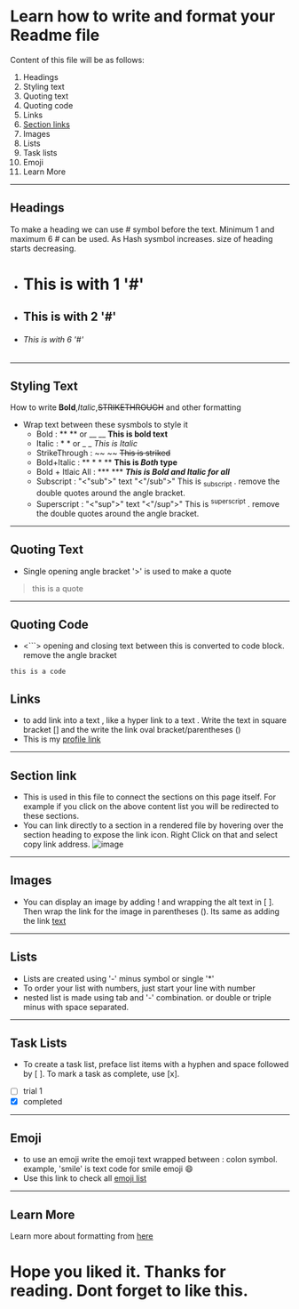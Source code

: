 # Learn how to write and format your Readme file

Content of this file will be as follows:
1. Headings
2. Styling text
3. Quoting text
4. Quoting code
5. Links
6. [Section links](https://github.com/brij0707/Git-Intro/edit/main/Writing%20and%20Formatting/Readme.md#section-link)
7. Images
8. Lists
9. Task lists
10. Emoji
11. Learn More
---
## Headings
  To make a heading we can use # symbol before the text. Minimum 1 and maximum 6 # can be used. As Hash sysmbol increases. size of heading starts decreasing.
  - # This is with 1 '#'
  - ## This is with 2 '#'
  - ###### This is with 6 '#'
---
## Styling Text
  How to write **Bold**,*Italic*,~~STRIKETHROUGH~~ and other formatting
  - Wrap text between these sysmbols to style it
    - Bold  : ** ** or __ __  **This is bold text**
    - Italic : * * or _ _  _This is Italic_
    - StrikeThrough : ~~ ~~ ~~This is striked~~
    - Bold+Italic : ** * * ** **This is *Both* type**
    - Bold + Itlaic All : *** *** ***This is Bold and Italic for all***
    - Subscript : "<"sub">" text "<"/sub">"    This is <sub> subscript</sub> . remove the double quotes around the angle bracket.
    - Superscript :  "<"sup">" text "<"/sup">"    This is <sup> superscript</sup> . remove the double quotes around the angle bracket.

---
## Quoting Text
  - Single opening angle bracket '>' is used to make a quote
  > this is a quote
    
---
## Quoting Code
  - <```> opening and closing text between this is converted to code block. remove the angle bracket
  ```
  this is a code
  ```
 ## Links
  - to add link into a text , like a hyper link to a text . Write the text in square bracket [] and the write the link oval bracket/parentheses ()
  - This is my [profile link](https://github.com/brij0707)
 
 ---
 ## Section link 
  - This is used in this file to connect the sections on this page itself. For example if you click on the above content list you will be redirected to these sections.
  - You can link directly to a section in a rendered file by hovering over the section heading to expose the link icon. Right Click on that and select copy link address.
  ![image](https://user-images.githubusercontent.com/52787434/185734812-edf83310-9d76-4a3c-93e4-77716cb5992d.png)
  
  ---
  ## Images
   - You can display an image by adding ! and wrapping the alt text in [ ]. Then wrap the link for the image in parentheses (). Its same as adding the link
    [text](link)
  
  ---
  ## Lists
   - Lists are created using '-' minus symbol or single '*' 
   - To order your list with numbers, just start your line with number 
   - nested list is made using tab and '-' combination. or double or triple minus with space separated.
    
   ---
   ## Task Lists
   
   - To create a task list, preface list items with a hyphen and space followed by [ ]. To mark a task as complete, use [x].
   - [ ] trial 1
   - [x] completed
  ---
  ## Emoji
  
  - to use an emoji write the emoji text wrapped between : colon symbol. example, 'smile' is text code for smile emoji :smile:
  - Use this link to check all [emoji list](https://github.com/ikatyang/emoji-cheat-sheet/blob/master/README.md) 
  
  ---
  ## Learn More
  
  Learn more about formatting from [here](https://docs.github.com/en/get-started/writing-on-github/getting-started-with-writing-and-formatting-on-github/basic-writing-and-formatting-syntax#styling-text)
  
  # Hope you liked it. Thanks for reading. Dont forget to like this. 
  
    
    
    
    
    
    
    
